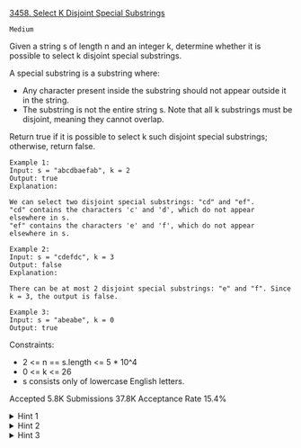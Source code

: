 [3458. Select K Disjoint Special Substrings](https://leetcode.com/problems/select-k-disjoint-special-substrings/)

`Medium`

Given a string s of length n and an integer k, determine whether it is possible to select k disjoint special substrings.

A special substring is a substring where:

- Any character present inside the substring should not appear outside it in the string.
- The substring is not the entire string s.
Note that all k substrings must be disjoint, meaning they cannot overlap.

Return true if it is possible to select k such disjoint special substrings; otherwise, return false.

```
Example 1:
Input: s = "abcdbaefab", k = 2
Output: true
Explanation:

We can select two disjoint special substrings: "cd" and "ef".
"cd" contains the characters 'c' and 'd', which do not appear elsewhere in s.
"ef" contains the characters 'e' and 'f', which do not appear elsewhere in s.

Example 2:
Input: s = "cdefdc", k = 3
Output: false
Explanation:

There can be at most 2 disjoint special substrings: "e" and "f". Since k = 3, the output is false.

Example 3:
Input: s = "abeabe", k = 0
Output: true
```

Constraints:

- 2 <= n == s.length <= 5 * 10^4
- 0 <= k <= 26
- s consists only of lowercase English letters.

Accepted
5.8K
Submissions
37.8K
Acceptance Rate
15.4%

<details>
<summary>Hint 1</summary>

There are at most 26 start points (which are the first occurrence of each letter) and at most 26 end points (which are the last occurrence of each letter) of the substring.

</details>
<details>
<summary>Hint 2</summary>

Starting from each character, build the smallest special substring interval containing it.

</details>
<details>
<summary>Hint 3</summary>

Use dynamic programming on the obtained intervals to check if it's possible to pick at least k disjoint intervals.

</details>